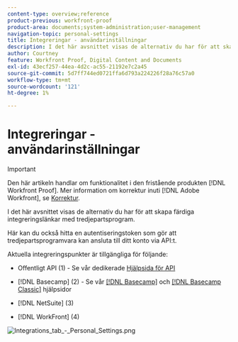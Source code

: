 ```yaml
---
content-type: overview;reference
product-previous: workfront-proof
product-area: documents;system-administration;user-management
navigation-topic: personal-settings
title: Integreringar - användarinställningar
description: I det här avsnittet visas de alternativ du har för att skapa färdiga integreringslänkar med tredjepartsprogram.
author: Courtney
feature: Workfront Proof, Digital Content and Documents
exl-id: 43ecf257-44ea-4d2c-ac55-21192e7c2a45
source-git-commit: 5d7ff744ed0721ffa6d793a224226f28a76c57a0
workflow-type: tm+mt
source-wordcount: '121'
ht-degree: 1%

---
```


# Integreringar - användarinställningar

>[!IMPORTANT]
>
>Den här artikeln handlar om funktionalitet i den fristående produkten [!DNL Workfront Proof]. Mer information om korrektur inuti [!DNL Adobe Workfront], se [Korrektur](../../../review-and-approve-work/proofing/proofing.md).

I det här avsnittet visas de alternativ du har för att skapa färdiga integreringslänkar med tredjepartsprogram.

Här kan du också hitta en autentiseringstoken som gör att tredjepartsprogramvara kan ansluta till ditt konto via API:t.

Aktuella integreringspunkter är tillgängliga för följande:

* Offentligt API (1) - Se vår dedikerade [Hjälpsida för API](https://api.proofhq.com/)
* [!DNL Basecamp] (2) - Se vår [[!DNL Basecamp]](https://support.workfront.com/hc/en-us/sections/115000911927-Basecamp) och [[!DNL Basecamp Classic]](https://support.workfront.com/hc/en-us/categories/115000588707-Basecamp-Classic) hjälpsidor

* [!DNL NetSuite] (3)
* [!DNL WorkFront] (4)

![Integrations_tab_-_Personal_Settings.png](assets/integrations-tab---personal-settings-350x323.png)
